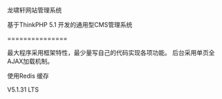 龙啸轩网站管理系统

基于ThinkPHP 5.1 开发的通用型CMS管理系统

===============

最大程序采用框架特性，最少量写自己的代码实现各项功能。 后台采用单页全AJAX加载机制。

使用Redis 缓存


V5.1.31 LTS